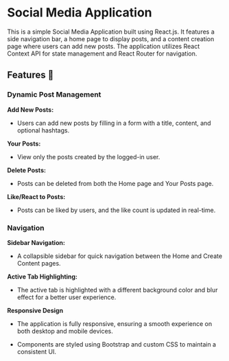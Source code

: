 # Social Media Application
This is a simple Social Media Application built using React.js. It features a side navigation bar, a home page to display posts, and a content creation page where users can add new posts. The application utilizes React Context API for state management and React Router for navigation.

## Features 🚀

### Dynamic Post Management

**Add New Posts:**

- Users can add new posts by filling in a form with a title, content, and optional hashtags.

**Your Posts:**

- View only the posts created by the logged-in user.

**Delete Posts:**

- Posts can be deleted from both the Home page and Your Posts page.

**Like/React to Posts:**

- Posts can be liked by users, and the like count is updated in real-time.

### Navigation

**Sidebar Navigation:**

- A collapsible sidebar for quick navigation between the Home and Create Content pages.

**Active Tab Highlighting:**

- The active tab is highlighted with a different background color and blur effect for a better user experience.

**Responsive Design**

- The application is fully responsive, ensuring a smooth experience on both desktop and mobile devices.

- Components are styled using Bootstrap and custom CSS to maintain a consistent UI.
